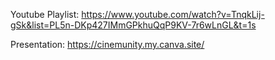Youtube Playlist: https://www.youtube.com/watch?v=TnqkLij-gSk&list=PL5n-DKp427IMmGPkhuQqP9KV-7r6wLnGL&t=1s

Presentation: https://cinemunity.my.canva.site/
